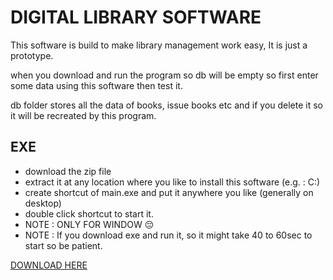 # DIGITAL LIBRARY SOFTWARE
This software is build to make library management work easy, It is just a prototype.

when you download and run the program so db will be empty so first enter
some data using this software then test it.

db folder stores all the data of books, issue books etc and if you delete it so 
it will be recreated by this program.

## EXE
- download the zip file
- extract it at any location where you like to install this software (e.g. : C:)
- create shortcut of main.exe and put it anywhere you like (generally on desktop)
- double click shortcut to start it.
- NOTE : ONLY FOR WINDOW 😔
- NOTE : If you download exe and run it, so it might take 40 to 60sec to start so be patient.

[DOWNLOAD HERE](https://drive.google.com/drive/folders/1iHv2gOZiu-IwdQxJn7Wx68tmiCBGWOre?usp=sharing)